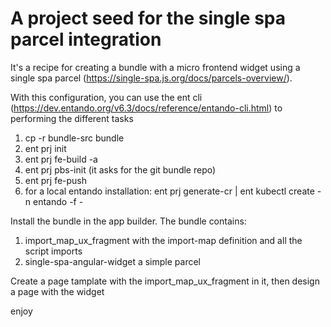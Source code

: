 # A project seed for the single spa parcel integration

It's a recipe for creating a bundle with a micro frontend widget using a single spa parcel (https://single-spa.js.org/docs/parcels-overview/).

With this configuration, you can use the ent cli (https://dev.entando.org/v6.3/docs/reference/entando-cli.html) to performing the different tasks

1. cp -r bundle-src bundle
2. ent prj init
3. ent prj fe-build -a
4. ent prj pbs-init (it asks for the git bundle repo)
5. ent prj fe-push
6. for a local entando installation: ent prj generate-cr | ent kubectl create -n entando -f -

Install the bundle in the app builder.
The bundle contains:

1. import_map_ux_fragment with the import-map definition and all the script imports
3. single-spa-angular-widget a simple parcel

Create a page tamplate with the import_map_ux_fragment in it, then design a page with the widget

enjoy
